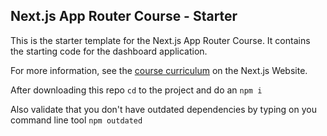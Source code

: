 ## Next.js App Router Course - Starter

This is the starter template for the Next.js App Router Course. It contains the starting code for the dashboard application.

For more information, see the [course curriculum](https://nextjs.org/learn) on the Next.js Website.

After downloading this repo ``cd`` to the project and do an ``npm i``

Also validate that you don't have outdated dependencies by typing on you command line tool ``npm outdated``

